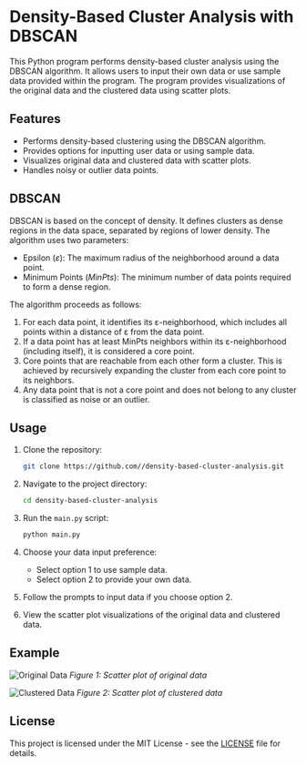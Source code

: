 # Density-Based Cluster Analysis with DBSCAN

This Python program performs density-based cluster analysis using the DBSCAN algorithm. It allows users to input their own data or use sample data provided within the program. The program provides visualizations of the original data and the clustered data using scatter plots.


## Features

- Performs density-based clustering using the DBSCAN algorithm.
- Provides options for inputting user data or using sample data.
- Visualizes original data and clustered data with scatter plots.
- Handles noisy or outlier data points.

## DBSCAN

DBSCAN is based on the concept of density. It defines clusters as dense regions in the data space, separated by regions of lower density. The algorithm uses two parameters:
- Epsilon $(ε)$: The maximum radius of the neighborhood around a data point.
- Minimum Points $(MinPts)$: The minimum number of data points required to form a dense region.

The algorithm proceeds as follows:
1. For each data point, it identifies its ε-neighborhood, which includes all points within a distance of ε from the data point.
2. If a data point has at least MinPts neighbors within its ε-neighborhood (including itself), it is considered a core point.
3. Core points that are reachable from each other form a cluster. This is achieved by recursively expanding the cluster from each core point to its neighbors.
4. Any data point that is not a core point and does not belong to any cluster is classified as noise or an outlier.

## Usage

1. Clone the repository:

   ```bash
   git clone https://github.com//density-based-cluster-analysis.git
    ```
2. Navigate to the project directory:

   ```bash
   cd density-based-cluster-analysis

3. Run the `main.py` script:

   ```bash
   python main.py

4. Choose your data input preference:
    - Select option 1 to use sample data.
    - Select option 2 to provide your own data.

5. Follow the prompts to input data if you choose option 2.

6. View the scatter plot visualizations of the original data and clustered data.


## Example

![Original Data](images/original_data.png)
*Figure 1: Scatter plot of original data*

![Clustered Data](images/clustered_data.png)
*Figure 2: Scatter plot of clustered data*



## License

This project is licensed under the MIT License - see the [LICENSE](LICENSE) file for details.
